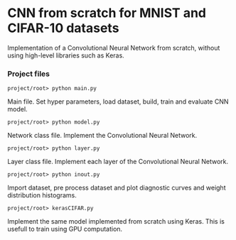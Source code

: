 # CNN from scratch for MNIST and CIFAR-10 datasets

Implementation of a Convolutional Neural Network from scratch, without using high-level libraries such as Keras.

### Project files

```project/root> python main.py```

Main file. Set hyper parameters, load dataset, build, train and evaluate CNN model.

```project/root> python model.py```

Network class file. Implement the Convolutional Neural Network.

```project/root> python layer.py```

Layer class file. Implement each layer of the Convolutional Neural Network.

```project/root> python inout.py```

Import dataset, pre process dataset and plot diagnostic curves and weight distribution histograms.

```project/root> kerasCIFAR.py```

Implement the same model implemented from scratch using Keras. This is usefull to train using GPU computation.
